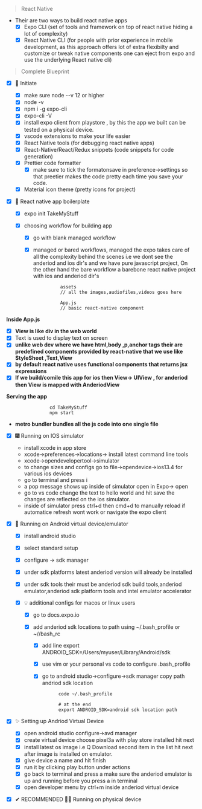 > React Native

- Their are two ways to build react native apps
  - [x] Expo CLI (set of tools and framework on top of react native hiding a lot of complexity)
  - [x] React Native CLI (for people with prior experience in mobile development, as this approach offers lot of extra flexibilty and customize or tweak native components one can eject from expo and use the underlying React native cli)

> Complete Blueprint

- [x] 🎢 Initiate

  - [x] make sure node --v 12 or higher
  - [x] node -v
  - [x] npm i -g expo-cli
  - [x] expo-cli -V
  - [x] install expo client from playstore , by this the app we built can be tested on a physical device.
  - [x] vscode extensions to make your life easier
  - [x] React Native tools (for debugging react native apps)
  - [x] React-Native/React/Redux snippets (code snippets for code generation)
  - [x] Prettier code formatter
    - [x] make sure to tick the formatonsave in preference->settings so that preetier makes the code pretty each time you save your code.
  - [x] Material icon theme (pretty icons for project)

- [x] 🎪 React native app boilerplate

  - [x] expo init TakeMyStuff
  - [x] choosing workflow for building app

    - [x] go with blank managed workflow
    - [x] managed or bared workflows, managed the expo takes care of all the complexity behind the scenes i.e we dont see the anderiod and ios dir's and we have pure javascript project, On the other hand the bare workflow a barebone react native project with ios and anderiod dir's

                    assets
                    // all the images,audiofiles,videos goes here

                    App.js
                    // basic react-native component

**Inside App.js**

- [x] **View is like div in the web world**
- [x] Text is used to display text on screen
- [x] **unlike web dev where we have html,body ,p,anchor tags their are predefined components provided by react-native that we use like StyleSheet ,Text,View**
- [x] **by default react native uses functional components that returns jsx expressions**
- [x] **If we build/comile this app for ios then View-> UIView , for anderiod then View is mapped with AnderiodView**

**Serving the app**

                    cd TakeMyStuff
                    npm start

- **metro bundler bundles all the js code into one single file**

- [x] 🎆 Running on IOS simulator

  - install xcode in app store
  - xcode->preferences->locations-> install latest command line tools
  - xcode->opendevelopertool->simulator
  - to change sizes and configs go to file->opendevice->ios13.4 for various ios devices
  - go to terminal and press i
  - a pop message shows up inside of simulator open in Expo-> open
  - go to vs code change the text to hello world and hit save the changes are reflected on the ios simulator.
  - inside of simulator press ctrl+d then cmd+d to manually reload if automatice refresh wont work or navigate the expo client

- [x] 🎇 Running on Android virtual device/emulator

  - [x] install android studio
  - [x] select standard setup
  - [x] configure -> sdk manager
  - [x] under sdk platforms latest anderiod version will already be installed
  - [x] under sdk tools their must be anderiod sdk build tools,anderiod emulator,anderiod sdk platform tools and intel emulator accelerator

  - [x] 💡 additional configs for macos or linux users

    - [x] go to docs.expo.io
    - [x] add anderiod sdk locations to path using ~/.bash_profile or ~//bash_rc

      - [x] add line export ANDROID_SDK=/Users/myuser/Library/Android/sdk
      - [x] use vim or your personal vs code to configure .bash_profile
      - [x] go to android studio->configure->sdk manager copy path andriod sdk location

                  code ~/.bash_profile

                  # at the end
                  export ANDROID_SDK=android sdk location path

- [x] ✨ Setting up Andriod Virtual Device

  - [x] open android studio configure->avd manager
  - [x] create virtual device choose pixel3a with play store installed hit next
  - [x] install latest os image i.e Q Download second item in the list hit next after image is installed on emulator.
  - [x] give device a name and hit finish
  - [x] run it by clicking play button under actions
  - [x] go back to terminal and press a make sure the anderiod emulator is up and running before you press a in terminal
  - [x] open developer menu by ctrl+m inside anderiod virtual device

- [x] ✔ RECOMMENDED 🐱‍🚀 Running on physical device
